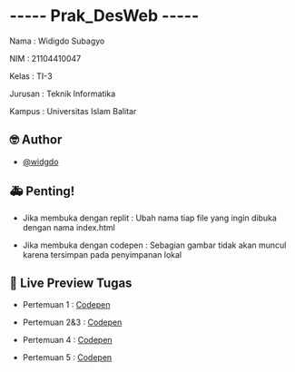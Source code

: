 # ----- Prak_DesWeb -----

Nama    : Widigdo Subagyo 

NIM     : 21104410047

Kelas   : TI-3 

Jurusan : Teknik Informatika

Kampus  : Universitas Islam Balitar

## 🤓 Author

- [@widgdo](https://github.com/WidigdoSubagyo)

## 🚑 Penting!

- Jika membuka dengan replit  : Ubah nama tiap file yang ingin dibuka dengan nama index.html

- Jika membuka dengan codepen : Sebagian gambar tidak akan muncul karena tersimpan pada penyimpanan lokal

## 🔗 Live Preview Tugas

- Pertemuan 1 : [Codepen](https://codepen.io/collection/eJyPBV)

- Pertemuan 2&3 : [Codepen](https://codepen.io/collection/NqEZxy)

- Pertemuan 4 : [Codepen](https://codepen.io/collection/eJyQmx)

- Pertemuan 5 : [Codepen](https://codepen.io/collection/mrErZW)
